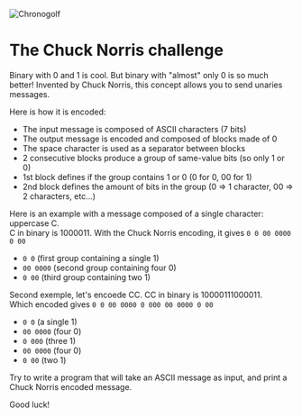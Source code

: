 ![Chronogolf][crest]

# The Chuck Norris challenge

Binary with 0 and 1 is cool. But binary with "almost" only 0 is so much better!
Invented by Chuck Norris, this concept allows you to send unaries messages.

Here is how it is encoded:

- The input message is composed of ASCII characters (7 bits)
- The output message is encoded and composed of blocks made of 0
- The space character is used as a separator between blocks
- 2 consecutive blocks produce a group of same-value bits (so only 1 or 0)
- 1st block defines if the group contains 1 or 0 (0 for 0, 00 for 1)
- 2nd block defines the amount of bits in the group (0 => 1 character, 00 => 2 characters, etc...)

Here is an example with a message composed of a single character: uppercase C.\
C in binary is 1000011. With the Chuck Norris encoding, it gives `0 0 00 0000 0 00`

- `0 0` (first group containing a single 1)
- `00 0000` (second group containing four 0)
- `0 00` (third group containing two 1)

Second exemple, let's encoede CC.
CC in binary is 10000111000011.\
Which encoded gives `0 0 00 0000 0 000 00 0000 0 00`

- `0 0` (a single 1)
- `00 0000` (four 0)
- `0 000` (three 1)
- `00 0000` (four 0)
- `0 00` (two 1)

Try to write a program that will take an ASCII message as input, and print a Chuck Norris encoded message.

Good luck!

[crest]: https://cdn2.chronogolf.com/assets/logos/Github%20-%20Header.png
